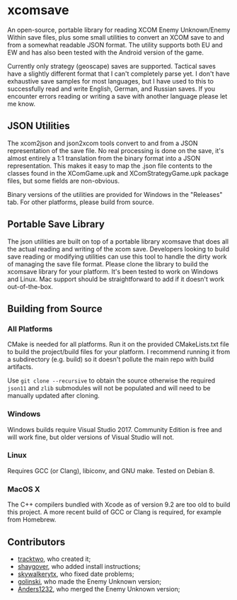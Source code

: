 # xcomsave

An open-source, portable library for reading XCOM Enemy Unknown/Enemy Within save files, plus some small utilities to convert an
XCOM save to and from a somewhat readable JSON format. The utility supports both EU and EW and has also been tested with
the Android version of the game.

Currently only strategy (geoscape) saves are supported. Tactical saves have a slightly different format that I can't
completely parse yet. I don't have exhaustive save samples for most languages, but I have used to this to successfully
read and write English, German, and Russian saves. If you encounter errors reading or writing a save with another language
please let me know.

## JSON Utilities

The xcom2json and json2xcom tools convert to and from a JSON representation of the save file. No real processing is done
on the save, it's almost entirely a 1:1 translation from the binary format into a JSON representation. This makes it 
easy to map the .json file contents to the classes found in the XComGame.upk and XComStrategyGame.upk package files,
but some fields are non-obvious.

Binary versions of the utilities are provided for Windows in the "Releases" tab. For other platforms, please build from
source.

## Portable Save Library

The json utilities are built on top of a portable library xcomsave that does all the actual reading and writing of the
xcom save. Developers looking to build save reading or modifying utilities can use this tool to handle the dirty work
of managing the save file format. Please clone the library to build the xcomsave library for your platform. It's been
tested to work on Windows and Linux. Mac support should be straightforward to add if it doesn't work out-of-the-box.

## Building from Source

### All Platforms

CMake is needed for all platforms. Run it on the provided CMakeLists.txt file to build the project/build files for your 
platform. I recommend running it from a subdirectory (e.g. build) so it doesn't pollute the main repo with build
artifacts.

Use `git clone --recursive` to obtain the source otherwise the required `json11` and `zlib` submodules will not be populated
and will need to be manually updated after cloning.

### Windows

Windows builds require Visual Studio 2017. Community Edition is free and will work fine, but older versions of Visual 
Studio will not.

### Linux

Requires GCC (or Clang), libiconv, and GNU make. Tested on Debian 8.

### MacOS X

The C++ compilers bundled with Xcode as of version 9.2 are too old to build this project. A more recent build of GCC or Clang
is required, for example from Homebrew.

## Contributors

- [tracktwo](github.com/tracktwo), who created it;
- [shaygover](github.com/shaygover), who added install instructions;
- [skywalkerytx](github.com/skywalkerytx), who fixed date problems;
- [golinski](github.com/golinski), who made the Enemy Unknown version;
- [Anders1232](github.com/Anders1232), who merged the Enemy Unknown version;
